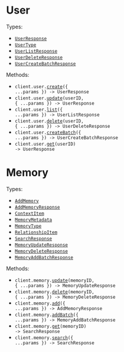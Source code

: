 # User

Types:

- <code><a href="./src/resources/user.ts">UserResponse</a></code>
- <code><a href="./src/resources/user.ts">UserType</a></code>
- <code><a href="./src/resources/user.ts">UserListResponse</a></code>
- <code><a href="./src/resources/user.ts">UserDeleteResponse</a></code>
- <code><a href="./src/resources/user.ts">UserCreateBatchResponse</a></code>

Methods:

- <code title="post /v1/user">client.user.<a href="./src/resources/user.ts">create</a>({ ...params }) -> UserResponse</code>
- <code title="put /v1/user/{user_id}">client.user.<a href="./src/resources/user.ts">update</a>(userID, { ...params }) -> UserResponse</code>
- <code title="get /v1/user">client.user.<a href="./src/resources/user.ts">list</a>({ ...params }) -> UserListResponse</code>
- <code title="delete /v1/user/{user_id}">client.user.<a href="./src/resources/user.ts">delete</a>(userID, { ...params }) -> UserDeleteResponse</code>
- <code title="post /v1/user/batch">client.user.<a href="./src/resources/user.ts">createBatch</a>({ ...params }) -> UserCreateBatchResponse</code>
- <code title="get /v1/user/{user_id}">client.user.<a href="./src/resources/user.ts">get</a>(userID) -> UserResponse</code>

# Memory

Types:

- <code><a href="./src/resources/memory.ts">AddMemory</a></code>
- <code><a href="./src/resources/memory.ts">AddMemoryResponse</a></code>
- <code><a href="./src/resources/memory.ts">ContextItem</a></code>
- <code><a href="./src/resources/memory.ts">MemoryMetadata</a></code>
- <code><a href="./src/resources/memory.ts">MemoryType</a></code>
- <code><a href="./src/resources/memory.ts">RelationshipItem</a></code>
- <code><a href="./src/resources/memory.ts">SearchResponse</a></code>
- <code><a href="./src/resources/memory.ts">MemoryUpdateResponse</a></code>
- <code><a href="./src/resources/memory.ts">MemoryDeleteResponse</a></code>
- <code><a href="./src/resources/memory.ts">MemoryAddBatchResponse</a></code>

Methods:

- <code title="put /v1/memory/{memory_id}">client.memory.<a href="./src/resources/memory.ts">update</a>(memoryID, { ...params }) -> MemoryUpdateResponse</code>
- <code title="delete /v1/memory/{memory_id}">client.memory.<a href="./src/resources/memory.ts">delete</a>(memoryID, { ...params }) -> MemoryDeleteResponse</code>
- <code title="post /v1/memory">client.memory.<a href="./src/resources/memory.ts">add</a>({ ...params }) -> AddMemoryResponse</code>
- <code title="post /v1/memory/batch">client.memory.<a href="./src/resources/memory.ts">addBatch</a>({ ...params }) -> MemoryAddBatchResponse</code>
- <code title="get /v1/memory/{memory_id}">client.memory.<a href="./src/resources/memory.ts">get</a>(memoryID) -> SearchResponse</code>
- <code title="post /v1/memory/search">client.memory.<a href="./src/resources/memory.ts">search</a>({ ...params }) -> SearchResponse</code>
